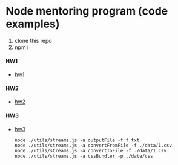 # Node mentoring program (code examples)

1) clone this repo
2) npm i

#### HW1
- [hw1](https://github.com/andrIvash/node-mentoring/tree/hw1)
#### HW2
- [hw2](https://github.com/andrIvash/node-mentoring/tree/hw2)
#### HW3
- [hw3](https://github.com/andrIvash/node-mentoring/tree/hw3)
    ```
    node ./utils/streams.js -a outputFile -f f.txt
    node ./utils/streams.js -a convertFromFile -f ./data/1.csv
    node ./utils/streams.js -a convertToFile -f ./data/1.csv
    node ./utils/streams.js -a cssBundler -p ./data/css
    ```


